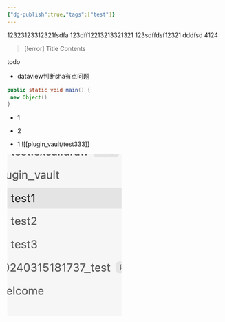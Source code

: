 ```yaml
---
{"dg-publish":true,"tags":["test"]}
---
```


12323123312321fsdfa
123dff12213213321321
123sdffdsf12321
dddfsd
4124



> [!error] Title
> Contents

todo
- dataview判断sha有点问题

```java title="123"
public static void main() {
 new Object()
}
```




- 1


- 2



- 1
![[plugin_vault/test333]]

![img1xfdsfffff.png](img/user/img1xfdsfffff.png)
